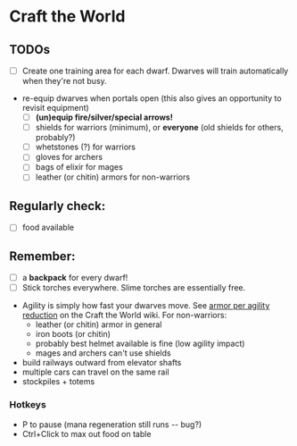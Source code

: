 # Craft the World

## TODOs

- [ ] Create one training area for each dwarf. Dwarves will train automatically when they're not busy.
- re-equip dwarves when portals open (this also gives an opportunity to revisit equipment)
  - [ ] **(un)equip fire/silver/special arrows!**
  - [ ] shields for warriors (minimum), or **everyone** (old shields for others, probably?)
  - [ ] whetstones (?) for warriors
  - [ ] gloves for archers
  - [ ] bags of elixir for mages
  - [ ] leather (or chitin) armors for non-warriors

## Regularly check:

- [ ] food available

## Remember:

- [ ] a **backpack** for every dwarf!
- [ ] Stick torches everywhere. Slime torches are essentially free.
- Agility is simply how fast your dwarves move. See [armor per agility reduction](https://crafttheworld.gamepedia.com/Armors#Armor_per_agility_reduction) on the Craft the World wiki. For non-warriors:
  - leather (or chitin) armor in general
  - iron boots (or chitin)
  - probably best helmet available is fine (low agility impact)
  - mages and archers can't use shields
- build railways outward from elevator shafts
- multiple cars can travel on the same rail
- stockpiles + totems

### Hotkeys

- P to pause (mana regeneration still runs -- bug?)
- Ctrl+Click to max out food on table

